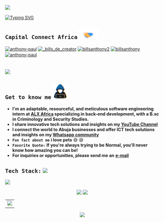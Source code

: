 <div align="left">

  ![](https://komarev.com/ghpvc/?username=AndrewBassey&style=plastic&color=red&label=PROFILE+VIEWS)

[![Typing SVG](https://readme-typing-svg.demolab.com?font=fira+code&duration=2000&pause=1500&color=15C50F&background=194C6900&width=440&height=55&lines=Hi+there!+Pleased+to+meet+you;I'm+AndrewBassey%2Can+Adept+Back-End+Developer;Software+Engineering+Intern+%40ALX_Africa;Thanks+for+dropping+by)](https://git.io/typing-svg)

## <b>`Capital Connect Africa`</b><img src="https://github.com/0xAbdulKhalid/0xAbdulKhalid/raw/main/assets/mdImages/handshake.gif" width ="70">
<p > 
<p align="left">
<a href="https://linkedin.com/in/in/anthony-paul" target="blank"><img align="center" src="https://raw.githubusercontent.com/rahuldkjain/github-profile-readme-generator/master/src/images/icons/Social/linked-in-alt.svg" alt="anthony-paul" height="30" width="40" /></a>
<a href="https://instagram.com/_bills_de_creator" target="blank"><img align="center" src="https://raw.githubusercontent.com/rahuldkjain/github-profile-readme-generator/master/src/images/icons/Social/instagram.svg" alt="_bills_de_creator" height="30" width="40" /></a>
<a href="https://twitter.com/billsanthony2" target="blank"><img align="center" src="https://raw.githubusercontent.com/rahuldkjain/github-profile-readme-generator/master/src/images/icons/Social/twitter.svg" alt="billsanthony2" height="30" width="40" /></a>
<a href="https://youtube.com/billsanthony" target="blank"><img align="center" src="https://raw.githubusercontent.com/rahuldkjain/github-profile-readme-generator/master/src/images/icons/Social/youtube.svg" alt="billsanthony" height="30" width="40" /></a>
<a href="https://instagram.com/in/anthony-paul" target="blank"><img align="center" src="https://raw.githubusercontent.com/rahuldkjain/github-profile-readme-generator/master/src/images/icons/Social/linked-in-alt.svg" alt="anthony-paul" height="30" width="40" /></a>
</p>

#
![](https://img.freepik.com/free-vector/people-using-technological-devices_23-2148143040.jpg?w=826&t=st=1693666298~exp=1693666898~hmac=ffc45cdafc5645173fa056ce1750d27634cf9ab5edff0ccfef7d0cdebdc226e2)

## <b>`Get to know me`</b> <picture><img src = "https://github.com/0xAbdulKhalid/0xAbdulKhalid/raw/main/assets/mdImages/about_me.gif" width = 50px></picture>
- **I'm an adaptable, resourceful, and meticulous software engineering intern at [ALX Africa](https://www.alxafrica.com/about/) specializing in back-end development, with a B.sc in Criminology and Security Studies.**
- **I share innovative tech solutions and insights on my [YouTube Channel](https://www.youtube.com/channel/UC7T0KGR3PnopaAxczvSAqHw)**
- **I connect the world to Abuja businesses and offer ICT tech solutions and insights on my [Whatsapp community](+2348163126587)** 
- **`Fun fact about me`**  **i love pets** 😅  😅
- **`Favorite Quote:`** **If you're always trying to be Normal, you'll never know how amazing you can be!**
- **For inquiries or opportunities, please send me an** **[e-mail](anthonypaulakpan@gmail.com)** 




## <b> `Tech Stack:`  </b><img src="https://media2.giphy.com/media/QssGEmpkyEOhBCb7e1/giphy.gif?cid=ecf05e47a0n3gi1bfqntqmob8g9aid1oyj2wr3ds3mg700bl&rid=giphy.gif" width ="30">
<p align="left">
  <a href="https://skillicons.dev">
    <img src="https://skillicons.dev/icons?i=python,js,c,react,ts,nodejs,express,django,mysql,mongodb,php,docker,nginx,redis,firebase,html,css,tailwind,vim,bash,git,linux,Kubernetes&perline=13" />
  </a>
</p>


<p align="center">
 
  <img height="180em" src="https://github-readme-stats.vercel.app/api?username=billsanthony&show_icons=true&count_private=true&theme=merko&text_color=c9cacc&icon_color=2bbc8a&bg_color=1d1f21" />
  <img height="180em" src="https://github-readme-stats.vercel.app/api/top-langs/?layout=compact&username=billsanthony&theme=merko&text_color=c9cacc&icon_color=2bbc8a&bg_color=1d1f21" />
</p> 

<div align="center">
    <table>
      <tr>
        <td>
          <a href="http://www.github.com/billsanthony"><img src="https://github-readme-streak-stats.herokuapp.com/?user=billsanthony&stroke=ffffff&background=188f5f&ring=5BCDEC&fire=5BCDEC&currStreakNum=ffffff&currStreakLabel=5BCDEC&sideNums=ffffff&sideLabels=ffffff&dates=ffffff&hide_border=true" /></a>
         </td>
      </tr>
  </table>
</div>


<div id="header" align="center">
  <img src="https://media0.giphy.com/media/v1.Y2lkPTc5MGI3NjExazVoOWttb3U1c2JvcWYyODJ6ZTd5cHJiZzEzb2R5cXViMWhoMDczZCZlcD12MV9pbnRlcm5hbF9naWZfYnlfaWQmY3Q9Zw/CcwLAV11cALh3OuEJ5/giphy.gif" />
</div>

<!---
<!---
billsanthony/billsanthony is a ✨  special ✨  repository because its `README.md` (this file) appears on your GitHub profile
You can click the Preview link to take a look at your changes.
#
![](https://dg1xqmhtoint1.cloudfront.net/img/vadodara/blog/software-app.webp?mtime=20220905155852&focal=none)

--->
